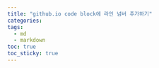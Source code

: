 ```yaml
---
title: "github.io code block에 라인 넘버 추가하기"
categories:
tags:
  - md
  - markdown
toc: true
toc_sticky: true
---
```


